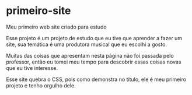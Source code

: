 # primeiro-site
Meu primeiro web site criado para estudo

Esse projeto é um projeto de estudo que eu tive que aprender a fazer um site, sua temática é uma produtora musical que eu escolhi a gosto.

Muitas das coisas que apresentam nesta página não foi passada pelo professor, então eu tomei meu tempo para descobrir essas coisas novas que eu tive interesse.

Esse site quebra o CSS, pois como demonstra no título, ele é meu primeiro projeto e tenho orgulho dele.
